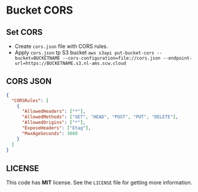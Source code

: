 # Bucket CORS

## Set CORS

- Create `cors.json` file with CORS rules.
- Apply `cors.json` tp S3 bucket `aws s3api put-bucket-cors --bucket=BUCKETNAME --cors-configuration=file://cors.json --endpoint-url=https://BUCKETNAME.s3.nl-ams.scw.cloud`

## CORS JSON

```json
{
  "CORSRules": [
    {
      "AllowedHeaders": ["*"],
      "AllowedMethods": ["GET", "HEAD", "POST", "PUT", "DELETE"],
      "AllowedOrigins": ["*"],
      "ExposeHeaders": ["Etag"],
      "MaxAgeSeconds": 3000
    }
  ]
}
```

## LICENSE

This code has **MIT** license. See the `LICENSE` file for getting more information.
